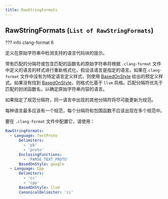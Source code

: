 ```yaml
---
title: RawStringFormats
---
```


## RawStringFormats (`List of RawStringFormats`)

??? info
    clang-format 6

定义在原始字符串中检测支持的语言代码块的提示。

带有匹配的分隔符或包含匹配的函数名的原始字符串将根据 `.clang-format` 文件中定义的语言的样式进行重新格式化，假设该语言是指定的语言。如果在.`clang-format` 文件中没有为特定语言定义样式，则使用 [BasedOnStyle](../BasedOnStyle) 给出的预定义样式。如果没有找到 [BasedOnStyle](../BasedOnStyle)，则格式化基于 `llvm` 风格。匹配分隔符优先于匹配的封闭函数名，以确定原始字符串内容的语言。

如果指定了规范分隔符，同一语言中出现的其他分隔符将尽可能更新为规范。

每种语言最多应该有一个规范，每个分隔符和包围函数不应该出现在多个规范中。

要在 `.clang-format` 文件中配置它，请使用：

```yaml
RawStringFormats:
  - Language: TextProto
      Delimiters:
        - 'pb'
        - 'proto'
      EnclosingFunctions:
        - 'PARSE_TEXT_PROTO'
      BasedOnStyle: google
  - Language: Cpp
      Delimiters:
        - 'cc'
        - 'cpp'
      BasedOnStyle: llvm
      CanonicalDelimiter: 'cc'
```
